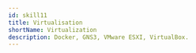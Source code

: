 ```yaml
---
id: skill11
title: Virtualisation
shortName: Virtualization
description: Docker, GNS3, VMware ESXI, VirtualBox.
---
```

